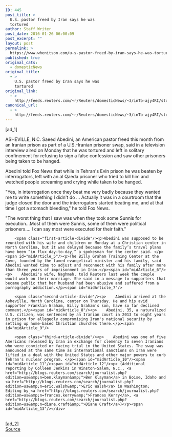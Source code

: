 ```yaml
---
ID: 445
post_title: >
  U.S. pastor freed by Iran says he was
  tortured
author: Staff Writer
post_date: 2016-01-26 06:00:09
post_excerpt: ""
layout: post
permalink: >
  https://www.whenitson.com/u-s-pastor-freed-by-iran-says-he-was-tortured/
published: true
original_cats:
  - domesticNews
original_title:
  - >
    U.S. pastor freed by Iran says he was
    tortured
original_link:
  - >
    http://feeds.reuters.com/~r/Reuters/domesticNews/~3/inTb-ajy4RI/story01.htm
canonical_url:
  - >
    http://feeds.reuters.com/~r/Reuters/domesticNews/~3/inTb-ajy4RI/story01.htm
---
```

 [ad_1]
<br><div id="articleText">
<span id="midArticle_start"/>

<span id="midArticle_0"/><span class="focusParagraph" readability="8"><p><span class="articleLocation">ASHEVILLE, N.C.</span> Saeed Abedini, an American pastor freed this month from an Iranian prison as part of a U.S.-Iranian prisoner swap, said in a television interview aired on Monday that he was tortured and left in solitary confinement for refusing to sign a false confession and saw other prisoners being taken to be hanged.</p></span><span id="midArticle_1"/><p>Abedini told Fox News that while in Tehran's Evin prison he was beaten by interrogators, left with an al Qaeda prisoner who tried to kill him and watched people screaming and crying while taken to be hanged.</p><span id="midArticle_2"/><p>"Yes, in interrogation once they beat me very badly because they wanted me to write something I didn't do ... Actually it was in a courtroom that the judge closed the door and the interrogators started beating me, and at that time I got a stomach bleeding," he told Fox News.</p><span id="midArticle_3"/><p>"The worst thing that I saw was when they took some Sunnis for execution...Most of them were Sunnis, some of them were political prisoners.... I can say most were executed for their faith." </p><span id="midArticle_4"/>
        
        <span class="first-article-divide"/><p>Abedini was supposed to be reunited with his wife and children on Monday at a Christian center in North Carolina, but it was delayed because the family’s travel plans have been “in flux day-to-day,” a spokesman for the center said. </p><span id="midArticle_5"/><p>The Billy Graham Training Center at the Cove, founded by the famed evangelical minister and his family, said Abedini wanted time to adjust and reconnect with his family after more than three years of imprisonment in Iran.</p><span id="midArticle_6"/><p>    Abedini's wife, Naghmeh, told Reuters last week the couple would work on their marriage. She said in a message to supporters that became public that her husband had been abusive and suffered from a pornography addiction.</p><span id="midArticle_7"/>
        
        <span class="second-article-divide"/><p>    Abedini arrived at the Asheville, North Carolina, center on Thursday. He and his avid supporter Franklin Graham, Billy Graham's son, have so far declined comment.</p><span id="midArticle_8"/><p>    Abedini, 35, a naturalized U.S. citizen, was sentenced by an Iranian court in 2013 to eight years in prison for allegedly compromising Iran's national security by setting up home-based Christian churches there.</p><span id="midArticle_9"/>
        
        <span class="third-article-divide"/><p>    Abedini was one of five Americans released by Iran in exchange for clemency to seven Iranians who were convicted or facing trial in the United States. The swap was announced at the same time as international sanctions on Iran were lifted in a deal with the United States and other major powers to curb Tehran's nuclear program. </p><span id="midArticle_10"/><span id="midArticle_11"/><span id="midArticle_12"/><p> (Additional reporting by Colleen Jenkins in Winston-Salem, N.C., <a href="http://blogs.reuters.com/search/journalist.php?edition=us&amp;n=ben.klayman&amp;">Ben Klayman</a> in Boise, Idaho and <a href="http://blogs.reuters.com/search/journalist.php?edition=us&amp;n=eric.walsh&amp;">Eric Walsh</a> in Washington; Editing by <a href="http://blogs.reuters.com/search/journalist.php?edition=us&amp;n=frances.kerry&amp;">Frances Kerry</a>, <a href="http://blogs.reuters.com/search/journalist.php?edition=us&amp;n=diane.craft&amp;">Diane Craft</a>)</p><span id="midArticle_13"/></div>
<br>[ad_2]
<br><a href="http://feeds.reuters.com/~r/Reuters/domesticNews/~3/inTb-ajy4RI/story01.htm">Source </a>